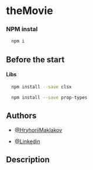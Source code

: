# theMovie

### NPM instal

```bash
  npm i
```

## Before the start

#### Libs

```bash
  npm install --save clsx
```

```bash
  npm install --save prop-types
```

## Authors

- [@HryhoriiMaklakov](https://github.com/GregoryMaklakov)

- [@Linkedin](https://www.linkedin.com/in/grigory-maklakov-331a641ba/)

## Description
